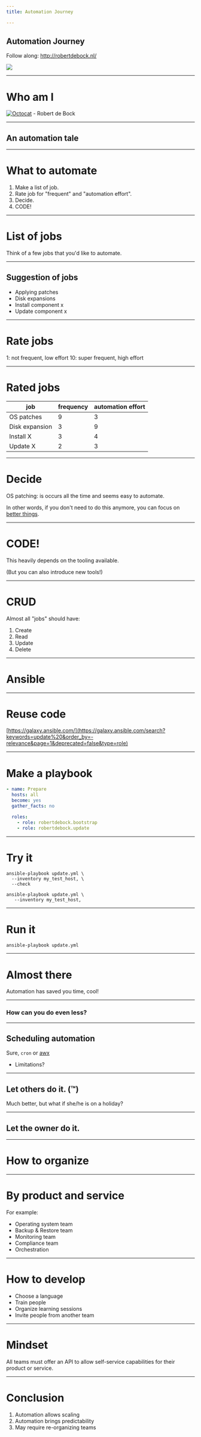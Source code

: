 ```yaml
---
title: Automation Journey

---
```


## Automation Journey

Follow along: http://robertdebock.nl/

<img src="https://api.qrserver.com/v1/create-qr-code/?size=350x350&data=http://robertdebock.nl/presentations/automation-journey/"/>

---

# Who am I

[![Octocat](images/octocat.png)](https://github.com/robertdebock) - Robert de Bock

---

## An automation tale

---

# What to automate

1. Make a list of job.
2. Rate job for "frequent" and "automation effort".
3. Decide.
4. CODE!

----

# List of jobs

Think of a few jobs that you'd like to automate.

----

## Suggestion of jobs

- Applying patches
- Disk expansions
- Install component x
- Update component x

----

# Rate jobs

1: not frequent, low effort
10: super frequent, high effort

----

# Rated jobs

|job           |frequency|automation effort|
|--------------|---------|-----------------|
|OS patches    |9        |3                |
|Disk expansion|3        |9                |
|Install X     |3        |4                |
|Update X      |2        |3                |

----

# Decide

OS patching: is occurs all the time and seems easy to automate.

In other words, if you don't need to do this anymore, you can focus on [better things](https://www.google.com/search?q=how+to+contribute+to+open+source).

----

# CODE!

This heavily depends on the tooling available.

(But you can also introduce new tools!)

----

# CRUD

Almost all "jobs" should have:

1. Create
2. Read
3. Update
4. Delete

----

# Ansible

----

# Reuse code

[https://galaxy.ansible.com/](https://galaxy.ansible.com/search?keywords=update%20&order_by=-relevance&page=1&deprecated=false&type=role)

----

# Make a playbook

```yaml
- name: Prepare
  hosts: all
  become: yes
  gather_facts: no

  roles:
    - role: robertdebock.bootstrap
    - role: robertdebock.update
```

----

# Try it

```shell
ansible-playbook update.yml \
  --inventory my_test_host, \
  --check
```

```shell
ansible-playbook update.yml \
   --inventory my_test_host,
```

----

# Run it

```shell
ansible-playbook update.yml
```

---
# Almost there

Automation has saved you time, cool!

----

### How can you do even less?

----

## Scheduling automation

Sure, `cron` or [awx](https://github.com/ansible/awx/)

- Limitations?

----

## Let others do it. (&trade;)

Much better, but what if she/he is on a holiday?

----

## Let the owner do it.

---

# How to organize

----

# By product and service

For example:

- Operating system team
- Backup & Restore team
- Monitoring team
- Compliance team
- Orchestration

---

# How to develop

- Choose a language
- Train people
- Organize learning sessions
- Invite people from another team

----

# Mindset

All teams must offer an API to allow self-service capabilities for their product or service.

---

# Conclusion

1. Automation allows scaling
2. Automation brings predictability
3. May require re-organizing teams
